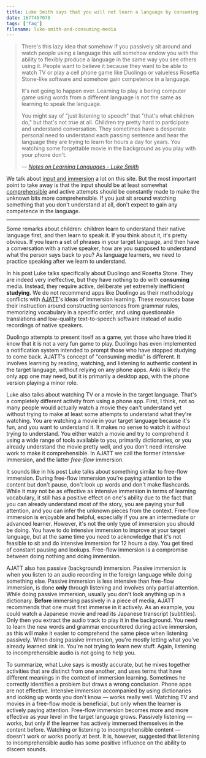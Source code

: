 ```yaml
---
title: Luke Smith says that you will not learn a language by consuming media. Doesn't it contradict the AJATT theory?
date: 1677467078
tags: ['faq']
filename: luke-smith-and-consuming-media
---
```


> There's this lazy idea that somehow if you passively sit around and watch
> people using a language this will somehow endow you with the ability to
> flexibly produce a language in the same way you see others using it. People
> want to believe it because they want to be able to watch TV or play a cell
> phone game like Duolingo or valueless Rosetta Stone-like software and somehow
> gain competence in a language.
>
> It's not going to happen ever. Learning to play a boring computer game using
> words from a different language is not the same as learning to speak the
> language.
>
> You might say of "just listening to speech" that "that's what children do," but
> that's not true at all. Children try pretty hard to participate and understand
> conversation. They sometimes have a desperate personal need to understand each
> passing sentence and hear the language they are trying to learn for hours a day
> for years. You watching some forgettable movie in the background as you play
> with your phone don't.
>
> *&mdash; [Notes on Learning Languages - Luke Smith](https://lukesmith.xyz/articles/notes-on-learning-languages/)*

We talk about [input and immersion](whats-immersion.html) a lot on this site.
But the most important point to take away is that
the input should be at least somewhat [comprehensible](what-is-comprehensible-input.html)
and active attempts should be constantly made
to make the unknown bits more comprehensible.
If you just sit around watching something that you don't understand at all,
don't expect to gain any competence in the language.

****

Some remarks about children: children learn to understand their native language first,
and then learn to speak it.
If you think about it, it's pretty obvious.
If you learn a set of phrases in your target language,
and then have a conversation with a native speaker,
how are you supposed to understand what the person says back to you?
As language learners, we need to practice speaking after we learn to understand.

In his post Luke talks specifically about Duolingo and Rosetta Stone.
They are indeed very ineffective,
but they have nothing to do with **consuming** media.
Instead,
they require active, deliberate yet extremely inefficient **studying**.
We do not recommend apps like Duolingo as their methodology conflicts
with [AJATT](whats-ajatt.html)'s ideas of immersion learning.
These resources base their
instruction around constructing sentences from grammar rules, memorizing
vocabulary in a specific order, and using questionable translations and
low-quality text-to-speech software instead of audio recordings of native speakers.

Duolingo attempts to present itself as a game,
yet those who have tried it know that it is not a very fun game to play.
Duolingo has even implemented a notification system
intended to prompt those who have stopped studying to come back.
AJATT's concept of "consuming media" is different.
It involves
learning by reading, watching, and listening to authentic content in the target language,
without relying on any phone apps.
Anki is likely the only app one may need,
but it is primarily a desktop app,
with the phone version playing a minor role.

Luke also talks about watching TV or a movie in the target language.
That's a completely different activity from using a phone app.
First, I think, not so many people would actually watch a movie they can't understand yet
without trying to make at least some attempts to understand what they're watching.
You are watching a movie in your target language because it's fun, and you want to understand it.
It makes no sense to watch it without trying to understand.
You either watch a movie and try to comprehend it using a wide range of tools available to you,
primarily dictionaries,
or you already understand the movie pretty well,
and you don't need intensive work to make it comprehensible.
In AJATT we call the former *intensive* immersion, and the latter *free-flow* immersion.

It sounds like in his post Luke talks about something similar to free-flow immersion.
During free-flow immersion you're paying attention to the content
but don't pause, don't look up words and don't make flashcards.
While it may not be as effective as intensive immersion in terms of learning vocabulary,
it still has a positive effect on one's ability due to the fact that
you can already understand most of the story,
you are paying your full attention,
and you can infer the unknown pieces from the context.
Free-flow immersion is enjoyable and helpful,
especially if you are an intermediate or advanced learner.
However, it's not the only type of immersion you should be doing.
You have to do intensive immersion to improve at your target language,
but at the same time you need to acknowledge
that it's not feasible to sit and do intensive immersion for 12 hours a day.
You get tired of constant pausing and lookups.
Free-flow immersion is a compromise between doing nothing and doing immersion.

AJATT also has passive (background) immersion.
Passive immersion is when you listen to an audio recording in the foreign language
while doing something else.
Passive immersion is less intensive than free-flow immersion,
is done **only** through listening
and involves only partial attention.
While doing passive immersion,
usually you don't look anything up in a dictionary.
**Before** immersing passively in a piece of media,
AJATT recommends that one must first immerse in it actively.
As an example,
you could watch a Japanese movie and read its Japanese transcript (subtitles).
Only then you extract the audio track to play it in the background.
You need to learn the new words and grammar encountered during active immersion,
as this will make it easier to comprehend the same piece when listening passively.
When doing passive immersion,
you're mostly letting what you've already learned sink in.
You're not trying to learn new stuff.
Again, listening to incomprehensible audio is not going to help you.

To summarize, what Luke says is mostly accurate,
but he mixes together activities that are distinct from one another,
and uses terms that have different meanings in the context of immersion learning.
Sometimes he correctly identifies a problem but draws a wrong conclusion.
Phone apps are not effective.
Intensive immersion accompanied by using dictionaries
and looking up words you don't know &mdash; works really well.
Watching TV and movies in a free-flow mode is beneficial,
but only when the learner is actively paying attention.
Free-flow immersion becomes more and more effective as your level in the target language grows.
Passively listening &mdash; works, but only if the learner has actively immersed themselves in the content before.
Watching or listening to incomprehensible content &mdash; doesn't work or works poorly at best.
It is, however, suggested that listening to incomprehensible audio has some positive influence on the ability to discern sounds.
